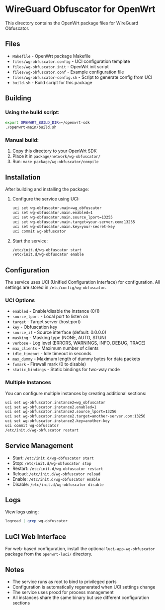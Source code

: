 # WireGuard Obfuscator for OpenWrt

This directory contains the OpenWrt package files for WireGuard Obfuscator.

## Files

- `Makefile` - OpenWrt package Makefile
- `files/wg-obfuscator.config` - UCI configuration template
- `files/wg-obfuscator.init` - OpenWrt init script
- `files/wg-obfuscator.conf` - Example configuration file
- `files/wg-obfuscator-config.sh` - Script to generate config from UCI
- `build.sh` - Build script for this package

## Building

### Using the build script:

```bash
export OPENWRT_BUILD_DIR=~/openwrt-sdk
./openwrt-main/build.sh
```

### Manual build:

1. Copy this directory to your OpenWrt SDK
2. Place it in `package/network/wg-obfuscator/`
3. Run: `make package/wg-obfuscator/compile`

## Installation

After building and installing the package:

1. Configure the service using UCI:
   ```bash
   uci set wg-obfuscator.main=wg_obfuscator
   uci set wg-obfuscator.main.enabled=1
   uci set wg-obfuscator.main.source_lport=13255
   uci set wg-obfuscator.main.target=your-server.com:13255
   uci set wg-obfuscator.main.key=your-secret-key
   uci commit wg-obfuscator
   ```

2. Start the service:
   ```bash
   /etc/init.d/wg-obfuscator start
   /etc/init.d/wg-obfuscator enable
   ```

## Configuration

The service uses UCI (Unified Configuration Interface) for configuration. All settings are stored in `/etc/config/wg-obfuscator`.

### UCI Options

- `enabled` - Enable/disable the instance (0/1)
- `source_lport` - Local port to listen on
- `target` - Target server (host:port)
- `key` - Obfuscation key
- `source_if` - Source interface (default: 0.0.0.0)
- `masking` - Masking type (NONE, AUTO, STUN)
- `verbose` - Log level (ERRORS, WARNINGS, INFO, DEBUG, TRACE)
- `max_clients` - Maximum number of clients
- `idle_timeout` - Idle timeout in seconds
- `max_dummy` - Maximum length of dummy bytes for data packets
- `fwmark` - Firewall mark (0 to disable)
- `static_bindings` - Static bindings for two-way mode

### Multiple Instances

You can configure multiple instances by creating additional sections:

```bash
uci set wg-obfuscator.instance2=wg_obfuscator
uci set wg-obfuscator.instance2.enabled=1
uci set wg-obfuscator.instance2.source_lport=13256
uci set wg-obfuscator.instance2.target=another-server.com:13256
uci set wg-obfuscator.instance2.key=another-key
uci commit wg-obfuscator
/etc/init.d/wg-obfuscator restart
```

## Service Management

- Start: `/etc/init.d/wg-obfuscator start`
- Stop: `/etc/init.d/wg-obfuscator stop`
- Restart: `/etc/init.d/wg-obfuscator restart`
- Reload: `/etc/init.d/wg-obfuscator reload`
- Enable: `/etc/init.d/wg-obfuscator enable`
- Disable: `/etc/init.d/wg-obfuscator disable`

## Logs

View logs using:
```bash
logread | grep wg-obfuscator
```

## LuCI Web Interface

For web-based configuration, install the optional `luci-app-wg-obfuscator` package from the `openwrt-luci/` directory.

## Notes

- The service runs as root to bind to privileged ports
- Configuration is automatically regenerated when UCI settings change
- The service uses procd for process management
- All instances share the same binary but use different configuration sections
